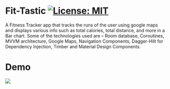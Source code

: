 # Fit-Tastic [![License: MIT](https://img.shields.io/badge/License-MIT-yellow.svg)](https://opensource.org/licenses/MIT)
A Fitness Tracker app that tracks the runs of the user using google maps and displays various info such as total calories, total distance, and more in a Bar chart. Some of the technologies used are – Room database, Coroutines, MVVM architecture, Google Maps, Navigation Components, Dagger-Hilt for Dependency Injection, Timber and Material Design Components.

# Demo

 <img src="app/demo/fit-tastic.gif"/>
